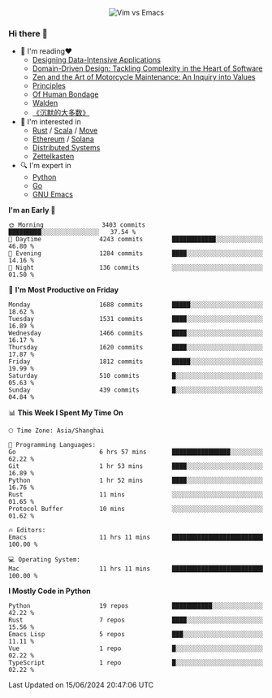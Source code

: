 <p align="center">
    <img src="https://gist.githubusercontent.com/coldnight/e696baffb094e71c96cb302118878eae/raw/40ea5053a6f66cc65f90f437e4173497da225958/banner.gif" alt="Vim vs Emacs" />
</p>

### Hi there 👋

- 📖 I'm reading❤️
    + [Designing Data-Intensive Applications](https://www.oreilly.com/library/view/designing-data-intensive-applications/9781491903063/)
    + [Domain-Driven Design: Tackling Complexity in the Heart of Software](https://www.dddcommunity.org/book/evans_2003/)
    + [Zen and the Art of Motorcycle Maintenance: An Inquiry into Values](https://en.wikipedia.org/wiki/Zen_and_the_Art_of_Motorcycle_Maintenance)
    + [Principles](https://www.principles.com/)
    + [Of Human Bondage](https://en.wikipedia.org/wiki/Of_Human_Bondage)
    + [Walden](https://en.wikipedia.org/wiki/Walden)
    + [《沉默的大多数》](https://en.wikipedia.org/wiki/Silent_majority)
- 🌱 I'm interested in
    + [Rust](https://www.rust-lang.org/) / [Scala](https://www.scala-lang.org/) / [Move](https://github.com/move-language/move/)
    + [Ethereum](https://ethereum.org/en/) / [Solana](https://solana.com/)
	+ [Distributed Systems](https://www.linuxzen.com/notes/topics/20200320174417_%E5%88%86%E5%B8%83%E5%BC%8F/)
	+ [Zettelkasten](https://www.linuxzen.com/notes/notes/20220120080920-slip_box/)
- 🔍 I'm expert in
    + [Python](https://www.python.org/)
    + [Go](https://go.dev/)
    + [GNU Emacs](https://www.gnu.org/software/emacs/)

<!--START_SECTION:waka-->
**I'm an Early 🐤** 

```text
🌞 Morning                3403 commits        █████████░░░░░░░░░░░░░░░░   37.54 % 
🌆 Daytime                4243 commits        ████████████░░░░░░░░░░░░░   46.80 % 
🌃 Evening                1284 commits        ████░░░░░░░░░░░░░░░░░░░░░   14.16 % 
🌙 Night                  136 commits         ░░░░░░░░░░░░░░░░░░░░░░░░░   01.50 % 
```
📅 **I'm Most Productive on Friday** 

```text
Monday                   1688 commits        █████░░░░░░░░░░░░░░░░░░░░   18.62 % 
Tuesday                  1531 commits        ████░░░░░░░░░░░░░░░░░░░░░   16.89 % 
Wednesday                1466 commits        ████░░░░░░░░░░░░░░░░░░░░░   16.17 % 
Thursday                 1620 commits        ████░░░░░░░░░░░░░░░░░░░░░   17.87 % 
Friday                   1812 commits        █████░░░░░░░░░░░░░░░░░░░░   19.99 % 
Saturday                 510 commits         █░░░░░░░░░░░░░░░░░░░░░░░░   05.63 % 
Sunday                   439 commits         █░░░░░░░░░░░░░░░░░░░░░░░░   04.84 % 
```


📊 **This Week I Spent My Time On** 

```text
🕑︎ Time Zone: Asia/Shanghai

💬 Programming Languages: 
Go                       6 hrs 57 mins       ████████████████░░░░░░░░░   62.22 % 
Git                      1 hr 53 mins        ████░░░░░░░░░░░░░░░░░░░░░   16.89 % 
Python                   1 hr 52 mins        ████░░░░░░░░░░░░░░░░░░░░░   16.76 % 
Rust                     11 mins             ░░░░░░░░░░░░░░░░░░░░░░░░░   01.65 % 
Protocol Buffer          10 mins             ░░░░░░░░░░░░░░░░░░░░░░░░░   01.62 % 

🔥 Editors: 
Emacs                    11 hrs 11 mins      █████████████████████████   100.00 % 

💻 Operating System: 
Mac                      11 hrs 11 mins      █████████████████████████   100.00 % 
```

**I Mostly Code in Python** 

```text
Python                   19 repos            ███████████░░░░░░░░░░░░░░   42.22 % 
Rust                     7 repos             ████░░░░░░░░░░░░░░░░░░░░░   15.56 % 
Emacs Lisp               5 repos             ███░░░░░░░░░░░░░░░░░░░░░░   11.11 % 
Vue                      1 repo              █░░░░░░░░░░░░░░░░░░░░░░░░   02.22 % 
TypeScript               1 repo              █░░░░░░░░░░░░░░░░░░░░░░░░   02.22 % 
```




 Last Updated on 15/06/2024 20:47:06 UTC
<!--END_SECTION:waka-->

